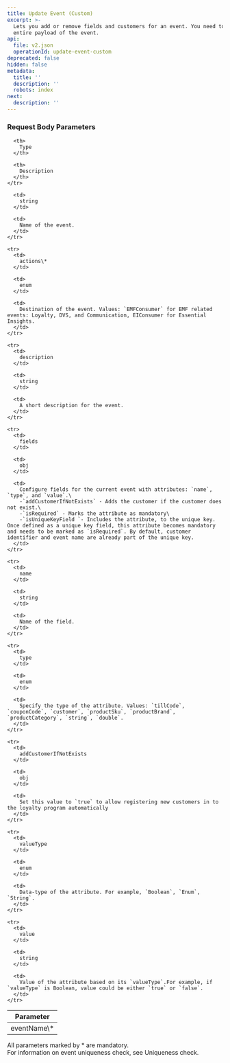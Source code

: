 ```yaml
---
title: Update Event (Custom)
excerpt: >-
  Lets you add or remove fields and customers for an event. You need to pass the
  entire payload of the event.
api:
  file: v2.json
  operationId: update-event-custom
deprecated: false
hidden: false
metadata:
  title: ''
  description: ''
  robots: index
next:
  description: ''
---
```

### Request Body Parameters

<Table>
  <thead>
    <tr>
      <th>
        Parameter
      </th>

      <th>
        Type
      </th>

      <th>
        Description
      </th>
    </tr>
  </thead>

  <tbody>
    <tr>
      <td>
        eventName\*
      </td>

      <td>
        string
      </td>

      <td>
        Name of the event.
      </td>
    </tr>

    <tr>
      <td>
        actions\*
      </td>

      <td>
        enum
      </td>

      <td>
        Destination of the event. Values: `EMFConsumer` for EMF related events: Loyalty, DVS, and Communication, EIConsumer for Essential Insights.
      </td>
    </tr>

    <tr>
      <td>
        description
      </td>

      <td>
        string
      </td>

      <td>
        A short description for the event.
      </td>
    </tr>

    <tr>
      <td>
        fields
      </td>

      <td>
        obj
      </td>

      <td>
        Configure fields for the current event with attributes: `name`, `type`, and `value`.\
        -`addCustomerIfNotExists` - Adds the customer if the customer does not exist.\
        -`isRequired` - Marks the attribute as mandatory\
        -`isUniqueKeyField `- Includes the attribute, to the unique key. Once defined as a unique key field, this attribute becomes mandatory and needs to be marked as `isRequired`. By default, customer identifier and event name are already part of the unique key.
      </td>
    </tr>

    <tr>
      <td>
        name
      </td>

      <td>
        string
      </td>

      <td>
        Name of the field.
      </td>
    </tr>

    <tr>
      <td>
        type
      </td>

      <td>
        enum
      </td>

      <td>
        Specify the type of the attribute. Values: `tillCode`, `couponCode`, `customer`, `productSku`, `productBrand`, `productCategory`, `string`, `double`.
      </td>
    </tr>

    <tr>
      <td>
        addCustomerIfNotExists
      </td>

      <td>
        obj
      </td>

      <td>
        Set this value to `true` to allow registering new customers in to the loyalty program automatically
      </td>
    </tr>

    <tr>
      <td>
        valueType
      </td>

      <td>
        enum
      </td>

      <td>
        Data-type of the attribute. For example, `Boolean`, `Enum`, `String`.
      </td>
    </tr>

    <tr>
      <td>
        value
      </td>

      <td>
        string
      </td>

      <td>
        Value of the attribute based on its `valueType`.For example, if `valueType` is Boolean, value could be either `true` or `false`.
      </td>
    </tr>
  </tbody>
</Table>

<aside class="notice">All parameters marked by * are mandatory. </aside>
For information on event uniqueness check, see Uniqueness check.